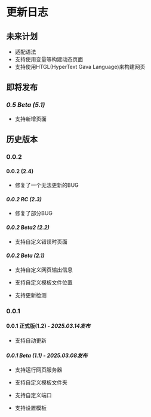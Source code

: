 # 更新日志

## 未来计划
- 适配语法
- 支持使用变量等构建动态页面
- 支持使用HTGL(HyperText Gava Language)来构建网页

## 即将发布

### *0.5 Beta (5.1)*

- 支持新增页面

## 历史版本

### 0.0.2

#### 0.0.2 (2.4) 

- 修复了一个无法更新的BUG

#### *0.0.2 RC (2.3)*

- 修复了部分BUG

#### *0.0.2 Beta2 (2.2)* 

- 支持自定义错误时页面

#### *0.0.2 Beta (2.1)* 

- 支持自定义网页输出信息

- 支持自定义模板文件位置

- 支持更新检测

### **0.0.1**

#### 0.0.1 正式版(1.2) - *2025.03.14发布*

- 支持自动更新

#### *0.0.1 Beta (1.1) - 2025.03.08发布*

- 支持运行网页服务器

- 支持自定义模板文件夹

- 支持自定义端口

- 支持设置模板

